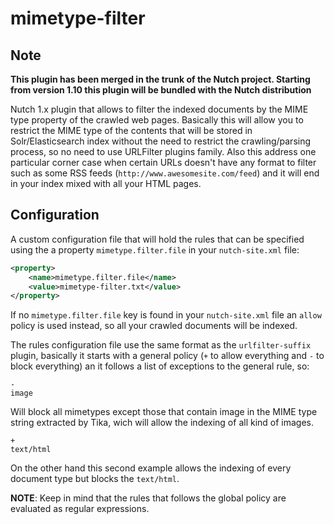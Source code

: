 mimetype-filter
===============

## Note
**This plugin has been merged in the trunk of the Nutch project. Starting from version 1.10 this plugin will be bundled with the Nutch distribution**

Nutch 1.x plugin that allows to filter the indexed documents by the MIME type property of the crawled web pages. Basically this will allow you to restrict the MIME type of the contents that will be stored in Solr/Elasticsearch index without the need to restrict the crawling/parsing process, so no need to use URLFilter plugins family. Also this address one particular corner case when certain URLs doesn't have any format to filter such as some RSS feeds (`http://www.awesomesite.com/feed`) and it will end in your index mixed with all your HTML pages.

Configuration
-------------

A custom configuration file that will hold the rules that can be specified using the a property `mimetype.filter.file` in your `nutch-site.xml` file:

```xml
<property>
    <name>mimetype.filter.file</name>
    <value>mimetype-filter.txt</value>
</property>
```

If no `mimetype.filter.file` key is found in your `nutch-site.xml` file an `allow` policy is used instead, so all your crawled documents will be indexed.

The rules configuration file use the same format as the `urlfilter-suffix` plugin, basically it starts with a general policy (`+` to allow everything and `-` to block everything) an it follows a list of exceptions to the general rule, so:

```
-
image
```

Will block all mimetypes except those that contain image in the MIME type string extracted by Tika, wich will allow the indexing of all kind of images.

```
+
text/html
```

On the other hand this second example allows the indexing of every document type but blocks the `text/html`.

**NOTE**: Keep in mind that the rules that follows the global policy are evaluated as regular expressions.
